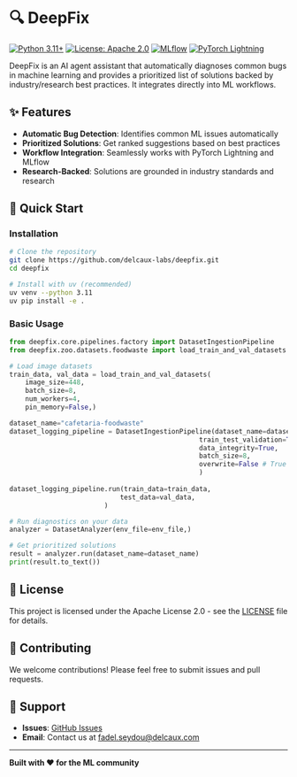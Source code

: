 # 🔍 DeepFix

[![Python 3.11+](https://img.shields.io/badge/python-3.11+-blue.svg)](https://www.python.org/downloads/)
[![License: Apache 2.0](https://img.shields.io/badge/License-Apache%202.0-green.svg)](LICENSE)
[![MLflow](https://img.shields.io/badge/MLflow-3.0+-orange.svg)](https://mlflow.org/)
[![PyTorch Lightning](https://img.shields.io/badge/PyTorch%20Lightning-2.0+-yellow.svg)](https://pytorch-lightning.readthedocs.io/)

DeepFix is an AI agent assistant that automatically diagnoses common bugs in machine learning and provides a prioritized list of solutions backed by industry/research best practices. It integrates directly into ML workflows.

## ✨ Features

- **Automatic Bug Detection**: Identifies common ML issues automatically
- **Prioritized Solutions**: Get ranked suggestions based on best practices
- **Workflow Integration**: Seamlessly works with PyTorch Lightning and MLflow
- **Research-Backed**: Solutions are grounded in industry standards and research

## 🚀 Quick Start

### Installation

```bash
# Clone the repository
git clone https://github.com/delcaux-labs/deepfix.git
cd deepfix

# Install with uv (recommended)
uv venv --python 3.11
uv pip install -e .
```

### Basic Usage

```python
from deepfix.core.pipelines.factory import DatasetIngestionPipeline
from deepfix.zoo.datasets.foodwaste import load_train_and_val_datasets

# Load image datasets
train_data, val_data = load_train_and_val_datasets(
    image_size=448,
    batch_size=8,
    num_workers=4,
    pin_memory=False,)

dataset_name="cafetaria-foodwaste"
dataset_logging_pipeline = DatasetIngestionPipeline(dataset_name=dataset_name,
                                                train_test_validation=True,
                                                data_integrity=True,
                                                batch_size=8,
                                                overwrite=False # True -> i.e. delete and re-create
                                                )
                                                
dataset_logging_pipeline.run(train_data=train_data,
                            test_data=val_data,
                        )

# Run diagnostics on your data
analyzer = DatasetAnalyzer(env_file=env_file,)

# Get prioritized solutions
result = analyzer.run(dataset_name=dataset_name)
print(result.to_text())
```

## 📝 License

This project is licensed under the Apache License 2.0 - see the [LICENSE](LICENSE) file for details.

## 🤝 Contributing

We welcome contributions! Please feel free to submit issues and pull requests.

## 📧 Support

- **Issues**: [GitHub Issues](https://github.com/delcaux-labs/deepfix/issues)
- **Email**: Contact us at fadel.seydou@delcaux.com

---

**Built with ❤️ for the ML community**